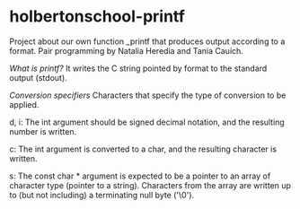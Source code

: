 # holbertonschool-printf
Project about our own function _printf that produces output according to a format. Pair programming by Natalia Heredia and Tania Cauich.

_What is printf?_ It writes the C string pointed by format to the standard output (stdout).

_Conversion specifiers_ Characters that specify the type of conversion to be applied.

d, i: The int argument should be signed decimal notation, and the resulting number is written.

c: The int argument is converted to a char, and the resulting character is written.

s: The const char * argument is expected to be a pointer to an array of character type (pointer to a string). Characters from the array are written up to (but not including) a terminating null byte ('\0').
